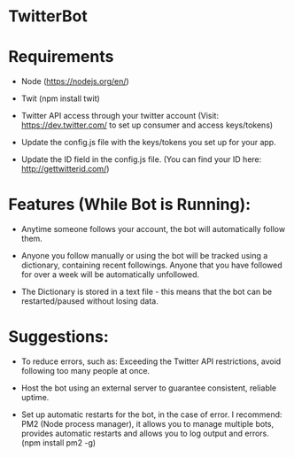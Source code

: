 # TwitterBot

# Requirements
- Node (https://nodejs.org/en/)

- Twit (npm install twit)

- Twitter API access through your twitter account (Visit: https://dev.twitter.com/ to set up consumer and access keys/tokens) 

- Update the config.js file with the keys/tokens you set up for your app.

- Update the ID field in the config.js file. (You can find your ID here: http://gettwitterid.com/)


# Features (While Bot is Running):
- Anytime someone follows your account, the bot will automatically follow them. 

- Anyone you follow manually or using the bot will be tracked using a dictionary, containing recent followings. Anyone that you have followed for over a week will be automatically unfollowed.

- The Dictionary is stored in a text file - this means that the bot can be restarted/paused without losing data.  


# Suggestions:
- To reduce errors, such as: Exceeding the Twitter API restrictions, avoid following too many people at once. 

- Host the bot using an external server to guarantee consistent, reliable uptime.

- Set up automatic restarts for the bot, in the case of error. I recommend: PM2 (Node process manager), it allows you to manage multiple bots, provides automatic restarts and allows you to log output and errors.  (npm install pm2 -g)

